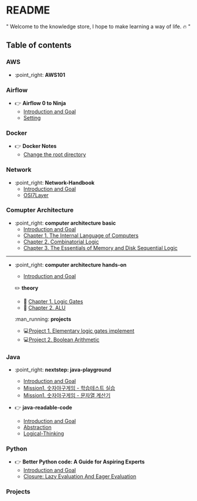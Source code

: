 # README

" Welcome to the knowledge store, I hope to make learning a way of life. :fire: "

## Table of contents

### AWS

* :point\_right: **AWS101**


### Airflow

* :point_right: **Airflow 0 to Ninja**
  * [Introduction and Goal](airflow/ninja/README.md)
  * [Setting](airflow/ninja/tutorial.md)


### Docker

* :point_right: **Docker Notes**
  * [Change the root directory](docker/docker_story/change_root_directory.md)



### Network

* :point\_right: **Network-Handbook**
  * [Introduction and Goal](network/network-handbook/)
  * [OSI7Layer](network/network-handbook/osi7layer.md)

### Comupter Architecture

* :point\_right: **computer architecture basic**
  * [Introduction and Goal](comupter-architecture/computer-architecture-scratch/)
  * [Chapter 1. The Internal Language of Computers](comupter-architecture/computer-architecture-scratch/section1.md)
  * [Chapter 2. Combinatorial Logic](comupter-architecture/computer-architecture-scratch/section2.md)
  * [Chapter 3. The Essentials of Memory and Disk Sequential Logic](comupter-architecture/computer-architecture-scratch/section3.md)

***

*   :point\_right: **computer architecture hands-on**

    * [Introduction and Goal](comupter-architecture/computer-architecture-hands-on/)

    :pencil2: **theory**

    * :pencil: [Chapter 1. Logic Gates](comupter-architecture/computer-architecture-hands-on/chapter1.md)
    * :pencil: [Chapter 2. ALU](comupter-architecture/computer-architecture-hands-on/chapter2.md)

    :man\_running: **projects**

    * :computer:[Project 1. Elementary logic gates implement](comupter-architecture/computer-architecture-hands-on/project1.md)
    * :computer:[Project 2. Boolean Arithmetic](comupter-architecture/computer-architecture-hands-on/project2.md)

### Java

* :point\_right: **nextstep: java-playground**
  * [Introduction and Goal](java/nextstep:java-playground/)
  * [Mission1. 숫자야구게임 - 학습테스트 실습](java/nextstep:java-playground/mission1-1.md)
  * [Mission1. 숫자야구게임 - 문자열 계산기](java/nextstep:java-playground/mission1-2.md)


* :point_right: **java-readable-code**
  * [Introduction and Goal](java/readable-code/README.md)
  * [Abstraction](java/readable-code/abstract.md)
  * [Logical-Thinking](java/readable-code/logical_thinking.md)


### Python

* :point_right: **Better Python code: A Guide for Aspiring Experts**
  * [Introduction and Goal](python/better-python-code51/README.md)
  * [Closure: Lazy Evaluation And Eager Evaluation](python/better-python-code51/lazy_evaluation.md)


### Projects
